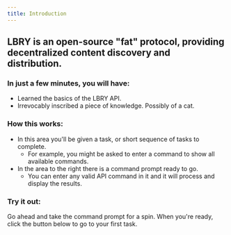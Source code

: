 ```yaml
---
title: Introduction
---
```

## **LBRY** is an open-source "fat" protocol, providing decentralized content discovery and distribution.

### In just a few minutes, you will have:

* Learned the basics of the LBRY API.
* Irrevocably inscribed a piece of knowledge. Possibly of a cat.

### How this works:

* In this area you'll be given a task, or short sequence of tasks to complete.
  * For example, you might be asked to enter a command to show all available commands.
* In the area to the right there is a command prompt ready to go.
  * You can enter any valid API command in it and it will process and display the results.

### Try it out:

Go ahead and take the command prompt for a spin. When you're ready, click the button below to go to your first task.